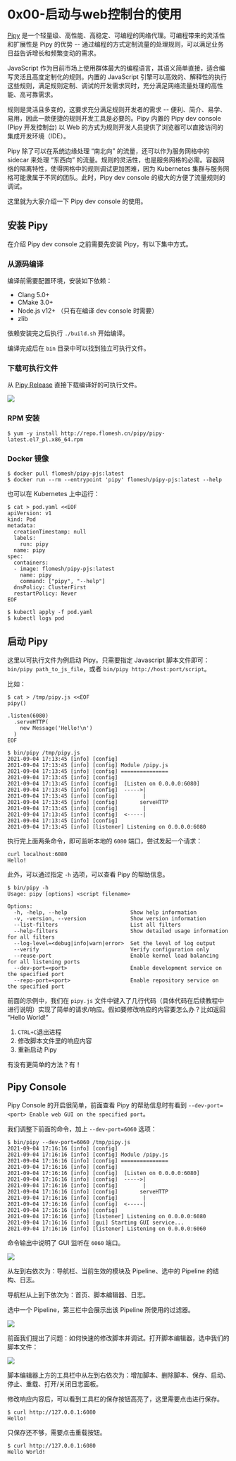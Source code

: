 # 0x00-启动与web控制台的使用

[Pipy](https://github.com/flomesh-io/pipy) 是一个轻量级、高性能、高稳定、可编程的网络代理。可编程带来的灵活性和扩展性是 Pipy 的优势 -- 通过编程的方式定制流量的处理规则，可以满足业务日益告诉增长和频繁变动的需求。

JavaScript 作为目前市场上使用群体最大的编程语言，其语义简单直接，适合编写灵活且高度定制化的规则。内置的 JavaScript 引擎可以高效的、解释性的执行这些规则，满足规则定制、调试的开发需求同时，充分满足网络流量处理的高性能、高可靠需求。

规则是灵活且多变的，这要求充分满足规则开发者的需求 -- 便利、简介、易学、易用，因此一款便捷的规则开发工具是必要的。Pipy 内置的 Pipy dev console (Pipy 开发控制台) 以 Web 的方式为规则开发人员提供了浏览器可以直接访问的集成开发环境（IDE）。

Pipy 除了可以在系统边缘处理 “南北向” 的流量，还可以作为服务网格中的 sidecar 来处理 “东西向” 的流量。规则的灵活性，也是服务网格的必需。容器网络的隔离特性，使得网格中的规则调试更加困难，因为 Kubernetes 集群与服务网格可能隶属于不同的团队。此时，Pipy dev console 的极大的方便了流量规则的调试。

这里就为大家介绍一下 Pipy dev console 的使用。

## 安装 Pipy

在介绍 Pipy dev console 之前需要先安装 Pipy，有以下集中方式。

### 从源码编译

编译前需要配置环境，安装如下依赖：

* Clang 5.0+
* CMake 3.0+
* Node.js v12+ （只有在编译 dev console 时需要）
* zlib

依赖安装完之后执行 `./build.sh` 开始编译。

编译完成后在 `bin` 目录中可以找到独立可执行文件。

### 下载可执行文件

从 [Pipy Release](https://github.com/flomesh-io/pipy/releases) 直接下载编译好的可执行文件。

![](media/download-binary.png)

### RPM 安装

```shell
$ yum -y install http://repo.flomesh.cn/pipy/pipy-latest.el7_pl.x86_64.rpm

```

### Docker 镜像

```shell
$ docker pull flomesh/pipy-pjs:latest
$ docker run --rm --entrypoint 'pipy' flomesh/pipy-pjs:latest --help
```

也可以在 Kubernetes 上中运行：

```shell
$ cat > pod.yaml <<EOF
apiVersion: v1
kind: Pod
metadata:
  creationTimestamp: null
  labels:
    run: pipy
  name: pipy
spec:
  containers:
  - image: flomesh/pipy-pjs:latest
    name: pipy
    command: ["pipy", "--help"]
  dnsPolicy: ClusterFirst
  restartPolicy: Never
EOF

$ kubectl apply -f pod.yaml
$ kubectl logs pod
```

## 启动 Pipy

这里以可执行文件为例启动 Pipy。只需要指定 Javascript 脚本文件即可：`bin/pipy path_to_js_file`，或者 `bin/pipy http://host:port/script`。

比如：

```text
$ cat > /tmp/pipy.js <<EOF
pipy()

.listen(6080)
  .serveHTTP(
    new Message('Hello!\n')
  )
EOF

$ bin/pipy /tmp/pipy.js
2021-09-04 17:13:45 [info] [config]
2021-09-04 17:13:45 [info] [config] Module /pipy.js
2021-09-04 17:13:45 [info] [config] ===============
2021-09-04 17:13:45 [info] [config]
2021-09-04 17:13:45 [info] [config]  [Listen on 0.0.0.0:6080]
2021-09-04 17:13:45 [info] [config]  ----->|
2021-09-04 17:13:45 [info] [config]        |
2021-09-04 17:13:45 [info] [config]       serveHTTP
2021-09-04 17:13:45 [info] [config]        |
2021-09-04 17:13:45 [info] [config]  <-----|
2021-09-04 17:13:45 [info] [config]
2021-09-04 17:13:45 [info] [listener] Listening on 0.0.0.0:6080
```

执行完上面两条命令，即可监听本地的 `6080` 端口，尝试发起一个请求：

```text
curl localhost:6080
Hello!
```

此外，可以通过指定 `-h` 选项，可以查看 Pipy 的帮助信息。

```text
$ bin/pipy -h
Usage: pipy [options] <script filename>

Options:
  -h, -help, --help                    Show help information
  -v, -version, --version              Show version information
  --list-filters                       List all filters
  --help-filters                       Show detailed usage information for all filters
  --log-level=<debug|info|warn|error>  Set the level of log output
  --verify                             Verify configuration only
  --reuse-port                         Enable kernel load balancing for all listening ports
  --dev-port=<port>                    Enable development service on the specified port
  --repo-port=<port>                   Enable repository service on the specified port
```

前面的示例中，我们在 `pipy.js` 文件中键入了几行代码（具体代码在后续教程中进行说明）实现了简单的请求/响应。假如要修改响应的内容要怎么办？比如返回 “Hello World!”

1. `CTRL+C`退出进程
2. 修改脚本文件里的响应内容
3. 重新启动 Pipy

有没有更简单的方法？有！

## Pipy Console

Pipy Console 的开启很简单，前面查看 Pipy 的帮助信息时有看到 `--dev-port=<port> Enable web GUI on the specified port`。

我们调整下前面的命令，加上 `--dev-port=6060` 选项：

```text
$ bin/pipy --dev-port=6060 /tmp/pipy.js
2021-09-04 17:16:16 [info] [config]
2021-09-04 17:16:16 [info] [config] Module /pipy.js
2021-09-04 17:16:16 [info] [config] ===============
2021-09-04 17:16:16 [info] [config]
2021-09-04 17:16:16 [info] [config]  [Listen on 0.0.0.0:6080]
2021-09-04 17:16:16 [info] [config]  ----->|
2021-09-04 17:16:16 [info] [config]        |
2021-09-04 17:16:16 [info] [config]       serveHTTP
2021-09-04 17:16:16 [info] [config]        |
2021-09-04 17:16:16 [info] [config]  <-----|
2021-09-04 17:16:16 [info] [config]
2021-09-04 17:16:16 [info] [listener] Listening on 0.0.0.0:6080
2021-09-04 17:16:16 [info] [gui] Starting GUI service...
2021-09-04 17:16:16 [info] [listener] Listening on 0.0.0.0:6060
```

命令输出中说明了 GUI 监听在 `6060` 端口。

![](../.gitbook/assets/console.png)

从左到右依次为：导航栏、当前生效的模块及 Pipeline、选中的 Pipeline 的结构、日志。

导航栏从上到下依次为：首页、脚本编辑器、日志。

选中一个 Pipeline，第三栏中会展示出该 Pipeline 所使用的过滤器。

![](../.gitbook/assets/pipeline-filters.png)

前面我们提出了问题：如何快速的修改脚本并调试。打开脚本编辑器，选中我们的脚本文件：

![](../.gitbook/assets/pipeline-editor.png)

脚本编辑器上方的工具栏中从左到右依次为：增加脚本、删除脚本、保存、启动、停止、重载、打开/关闭日志面板。

修改响应内容后，可以看到工具栏的保存按钮高亮了，这里需要点击进行保存。

```text
$ curl http://127.0.0.1:6080
Hello!
```

只保存还不够，需要点击重载按钮。

```text
$ curl http://127.0.0.1:6080
Hello World!
```

